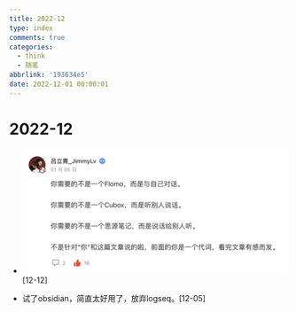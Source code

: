 ```yaml
---
title: 2022-12
type: index
comments: true
categories:
  - think
  - 随笔
abbrlink: '193634e5'
date: 2022-12-01 00:00:01
---
```


# 2022-12

+ ![](https://raw.githubusercontent.com/unix2dos/picgo/master/202212120031569.png)  [12-12]

+ 试了obsidian，简直太好用了，放弃logseq。[12-05]

